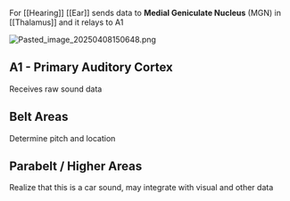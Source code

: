 For [[Hearing]]
[[Ear]] sends data to **Medial Geniculate Nucleus** (MGN) in [[Thalamus]] and it relays to A1

![Pasted_image_20250408150648.png](pasted_image_20250408150648.png)

## A1 - Primary Auditory Cortex

Receives raw sound data

## Belt Areas

Determine pitch and location

## Parabelt / Higher Areas

Realize that this is a car sound, may integrate with visual and other data

